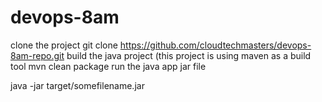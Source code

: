 # devops-8am

clone the project
git clone https://github.com/cloudtechmasters/devops-8am-repo.git
build the java project (this project is using maven as a build tool
mvn clean package
run the java app jar file

java -jar target/somefilename.jar
